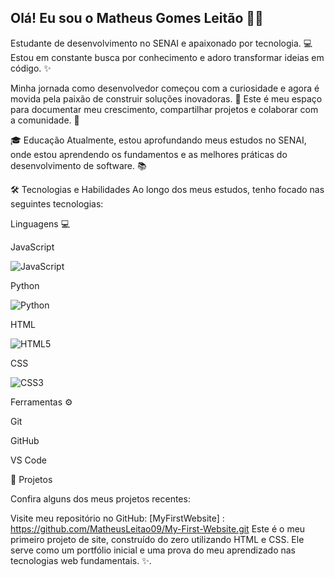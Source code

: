 ## Olá! Eu sou o Matheus Gomes Leitão 👋🌟

Estudante de desenvolvimento no SENAI e apaixonado por tecnologia. 💻 Estou em constante busca por conhecimento e adoro transformar ideias em código. ✨

Minha jornada como desenvolvedor começou com a curiosidade e agora é movida pela paixão de construir soluções inovadoras. 🚀 Este é meu espaço para documentar meu crescimento, compartilhar projetos e colaborar com a comunidade. 🤝

🎓 Educação
Atualmente, estou aprofundando meus estudos no SENAI, onde estou aprendendo os fundamentos e as melhores práticas do desenvolvimento de software. 📚

🛠️ Tecnologias e Habilidades
Ao longo dos meus estudos, tenho focado nas seguintes tecnologias:

Linguagens 💻

JavaScript

![JavaScript](https://img.shields.io/badge/JavaScript-F7DF1E?style=for-the-badge&logo=javascript&logoColor=black)

Python

![Python](https://img.shields.io/badge/Python-3776AB?style=for-the-badge&logo=python&logoColor=white)

HTML

![HTML5](https://img.shields.io/badge/HTML5-E34F26?style=for-the-badge&logo=html5&logoColor=white)

CSS

![CSS3](https://img.shields.io/badge/CSS3-1572B6?style=for-the-badge&logo=css3&logoColor=white)

Ferramentas ⚙️

Git

GitHub

VS Code



🚀 Projetos

Confira alguns dos meus projetos recentes:

Visite meu repositório no GitHub: [MyFirstWebsite] : https://github.com/MatheusLeitao09/My-First-Website.git Este é o meu primeiro projeto de site, construído do zero utilizando HTML e CSS. Ele serve como um portfólio inicial e uma prova do meu aprendizado nas tecnologias web fundamentais. ✨.









